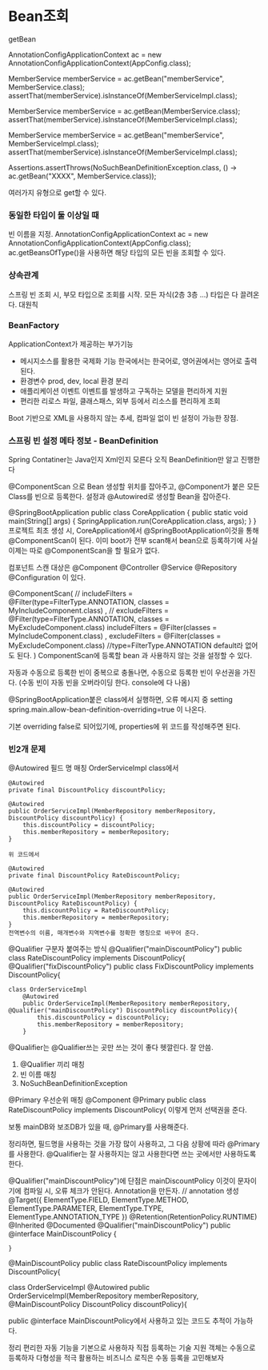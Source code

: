 # Bean조회

getBean

AnnotationConfigApplicationContext ac = new AnnotationConfigApplicationContext(AppConfig.class);

MemberService memberService = ac.getBean("memberService", MemberService.class);
assertThat(memberService).isInstanceOf(MemberServiceImpl.class);

MemberService memberService = ac.getBean(MemberService.class);
assertThat(memberService).isInstanceOf(MemberServiceImpl.class);

MemberService memberService = ac.getBean("memberService", MemberServiceImpl.class);
assertThat(memberService).isInstanceOf(MemberServiceImpl.class);

Assertions.assertThrows(NoSuchBeanDefinitionException.class, 
    () -> ac.getBean("XXXX", MemberService.class));

여러가지 유형으로 get할 수 있다.

### 동일한 타입이 둘 이상일 때
빈 이름을 지정.
AnnotationConfigApplicationContext ac = new AnnotationConfigApplicationContext(AppConfig.class);
ac.getBeansOfType()을 사용하면 해당 타입의 모든 빈을 조회할 수 있다.

### 상속관계
스프링 빈 조회 시, 부모 타입으로 조회를 시작. 모든 자식(2층 3층 ...) 타입은 다 끌려온다. 대원칙

### BeanFactory
ApplicationContext가 제공하는 부가기능
- 메시지소스를 활용한 국제화 기능
    한국에서는 한국어로, 영어권에서는 영어로 출력된다.
- 환경변수
    prod, dev, local 환경 분리
- 애플리케이션 이벤트
    이벤트를 발생하고 구독하는 모델을 편리하게 지원
- 편리한 리로스
    파일, 클래스패스, 외부 등에서 리소스를 편리하게 조회

Boot 기반으로 XML을 사용하지 않는 추세,
컴파일 없이 빈 설정이 가능한 장점.

### 스프링 빈 설정 메타 정보 - BeanDefinition
Spring Contatiner는 Java인지 Xml인지 모른다
오직 BeanDefinition만 알고 진행한다

@ComponentScan 으로 Bean 생성할 위치를 잡아주고, @Component가 붙은 모든 Class를 빈으로 등록한다.
설정과 @Autowired로 생성할 Bean을 잡아준다.

@SpringBootApplication
public class CoreApplication {
	public static void main(String[] args) {
		SpringApplication.run(CoreApplication.class, args);
	}
}
프로젝트 최초 생성 시, CoreApplication에서 @SpringBootApplication이것을 통해 @ComponentScan이 된다.
이미 boot가 전부 scan해서 bean으로 등록하기에 사실 이제는 따로 @ComponentScan을 할 필요가 없다.

컴포넌트 스캔 대상은
@Component
@Controller
@Service
@Repository
@Configuration 이 있다.

@ComponentScan(
    // includeFilters = @Filter(type=FilterType.ANNOTATION, classes = MyIncludeComponent.class) ,
    // excludeFilters = @Filter(type=FilterType.ANNOTATION, classes = MyExcludeComponent.class)
    includeFilters = @Filter(classes = MyIncludeComponent.class) ,
    excludeFilters = @Filter(classes = MyExcludeComponent.class)
    //type=FilterType.ANNOTATION default라 없어도 된다.
)
ComponentScan에 등록할 bean 과 사용하지 않는 것을 설정할 수 있다.

자동과 수동으로 등록한 빈이 중복으로 충돌나면,
수동으로 등록한 빈이 우선권을 가진다.
(수동 빈이 자동 빈을 오버라이딩 한다. console에 다 나옴)

@SpringBootApplication붙은 class에서 실행하면,
오류 메시지 중
setting spring.main.allow-bean-definition-overriding=true 이 나온다.

기본 overriding false로 되어있기에, properties에 위 코드를 작성해주면 된다.

### 빈2개 문제

@Autowired 필드 명 매칭
OrderServiceImpl class에서

    @Autowired
    private final DiscountPolicy discountPolicy;

    @Autowired
    public OrderServiceImpl(MemberRepository memberRepository, DiscountPolicy discountPolicy) {
        this.discountPolicy = discountPolicy;
        this.memberRepository = memberRepository;
    }

    위 코드에서

    @Autowired
    private final DiscountPolicy RateDiscountPolicy;

    @Autowired
    public OrderServiceImpl(MemberRepository memberRepository, DiscountPolicy RateDiscountPolicy) {
        this.discountPolicy = RateDiscountPolicy;
        this.memberRepository = memberRepository;
    }
    전역변수의 이름, 매개변수와 지역변수를 정확한 명칭으로 바꾸어 준다.

@Qualifier 구분자 붙여주는 방식
    @Qualifier("mainDiscountPolicy")
    public class RateDiscountPolicy implements DiscountPolicy{
    @Qualifier("fixDiscountPolicy")
    public class FixDiscountPolicy implements DiscountPolicy{

    class OrderServiceImpl
        @Autowired
        public OrderServiceImpl(MemberRepository memberRepository, @Qualifier("mainDiscountPolicy") DiscountPolicy discountPolicy){
            this.discountPolicy = discountPolicy;
            this.memberRepository = memberRepository;
        }
@Qualifier는 @Qualifier쓰는 곳만 쓰는 것이 좋다
헷깔린다. 잘 안씀.

1. @Qualifier 끼리 매칭
2. 빈 이름 매칭
3. NoSuchBeanDefinitionException

@Primary 우선순위 매칭
    @Component
    @Primary
    public class RateDiscountPolicy implements DiscountPolicy{
        이렇게 먼저 선택권을 준다.

보통 mainDB와 보조DB가 있을 때, @Primary를 사용해준다.

정리하면, 필드명을 사용하는 것을 가장 많이 사용하고,
그 다음 상황에 따라 @Primary를 사용한다.
@Qualifier는 잘 사용하지는 않고 사용한다면 쓰는 곳에서만 사용하도록 한다.


@Qualifier("mainDiscountPolicy")에 단점은 mainDiscountPolicy 이것이 문자이기에 컴파일 시, 오류 체크가 안된다.
Annotation을 만든자.
    // annotation 생성
    @Target({
        ElementType.FIELD, ElementType.METHOD, ElementType.PARAMETER, ElementType.TYPE, ElementType.ANNOTATION_TYPE
    })
    @Retention(RetentionPolicy.RUNTIME)
    @Inherited
    @Documented
    @Qualifier("mainDiscountPolicy")
    public @interface MainDiscountPolicy {
        
    }

@MainDiscountPolicy
public class RateDiscountPolicy implements DiscountPolicy{

class OrderServiceImpl
    @Autowired
    public OrderServiceImpl(MemberRepository memberRepository, @MainDiscountPolicy DiscountPolicy discountPolicy){

public @interface MainDiscountPolicy에서 사용하고 있는 코드도 추적이 가능하다.




정리
편리한 자동 기능을 기본으로 사용하자
직접 등록하는 기술 지원 객체는 수동으로 등록하자
다형성을 적극 활용하는 비즈니스 로직은 수동 등록을 고민해보자